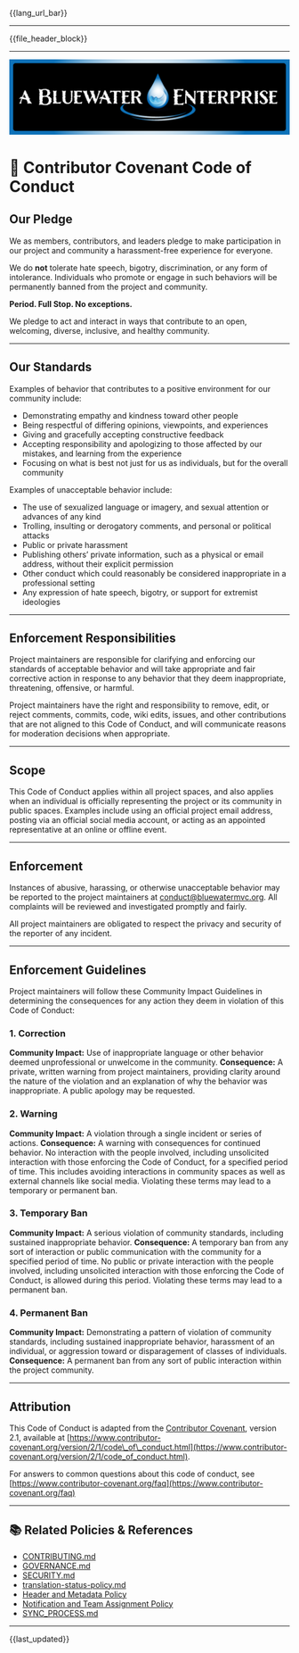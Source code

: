 <!-- Language Bar (automated on commit) -->
{{lang_url_bar}}

---

<!-- File Header Metadata Block -->
{{file_header_block}}

---

<img src="docs/en/assets/bw-git-banner.png" alt="Bluewater"/>


# 🌊 Contributor Covenant Code of Conduct

## Our Pledge

We as members, contributors, and leaders pledge to make participation in our project and community a harassment-free experience for everyone.

We do **not** tolerate hate speech, bigotry, discrimination, or any form of intolerance. Individuals who promote or engage in such behaviors will be permanently banned from the project and community.

**Period. Full Stop. No exceptions.**

We pledge to act and interact in ways that contribute to an open, welcoming, diverse, inclusive, and healthy community.

---

## Our Standards

Examples of behavior that contributes to a positive environment for our community include:

* Demonstrating empathy and kindness toward other people
* Being respectful of differing opinions, viewpoints, and experiences
* Giving and gracefully accepting constructive feedback
* Accepting responsibility and apologizing to those affected by our mistakes, and learning from the experience
* Focusing on what is best not just for us as individuals, but for the overall community

Examples of unacceptable behavior include:

* The use of sexualized language or imagery, and sexual attention or advances of any kind
* Trolling, insulting or derogatory comments, and personal or political attacks
* Public or private harassment
* Publishing others’ private information, such as a physical or email address, without their explicit permission
* Other conduct which could reasonably be considered inappropriate in a professional setting
* Any expression of hate speech, bigotry, or support for extremist ideologies

---

## Enforcement Responsibilities

Project maintainers are responsible for clarifying and enforcing our standards of acceptable behavior and will take appropriate and fair corrective action in response to any behavior that they deem inappropriate, threatening, offensive, or harmful.

Project maintainers have the right and responsibility to remove, edit, or reject comments, commits, code, wiki edits, issues, and other contributions that are not aligned to this Code of Conduct, and will communicate reasons for moderation decisions when appropriate.

---

## Scope

This Code of Conduct applies within all project spaces, and also applies when an individual is officially representing the project or its community in public spaces. Examples include using an official project email address, posting via an official social media account, or acting as an appointed representative at an online or offline event.

---

## Enforcement

Instances of abusive, harassing, or otherwise unacceptable behavior may be reported to the project maintainers at [conduct@bluewatermvc.org](mailto:conduct@bluewatermvc.org).
All complaints will be reviewed and investigated promptly and fairly.

All project maintainers are obligated to respect the privacy and security of the reporter of any incident.

---

## Enforcement Guidelines

Project maintainers will follow these Community Impact Guidelines in determining the consequences for any action they deem in violation of this Code of Conduct:

### 1. Correction

**Community Impact:** Use of inappropriate language or other behavior deemed unprofessional or unwelcome in the community.
**Consequence:** A private, written warning from project maintainers, providing clarity around the nature of the violation and an explanation of why the behavior was inappropriate. A public apology may be requested.

### 2. Warning

**Community Impact:** A violation through a single incident or series of actions.
**Consequence:** A warning with consequences for continued behavior. No interaction with the people involved, including unsolicited interaction with those enforcing the Code of Conduct, for a specified period of time. This includes avoiding interactions in community spaces as well as external channels like social media. Violating these terms may lead to a temporary or permanent ban.

### 3. Temporary Ban

**Community Impact:** A serious violation of community standards, including sustained inappropriate behavior.
**Consequence:** A temporary ban from any sort of interaction or public communication with the community for a specified period of time. No public or private interaction with the people involved, including unsolicited interaction with those enforcing the Code of Conduct, is allowed during this period. Violating these terms may lead to a permanent ban.

### 4. Permanent Ban

**Community Impact:** Demonstrating a pattern of violation of community standards, including sustained inappropriate behavior, harassment of an individual, or aggression toward or disparagement of classes of individuals.
**Consequence:** A permanent ban from any sort of public interaction within the project community.

---

## Attribution

This Code of Conduct is adapted from the [Contributor Covenant][homepage], version 2.1, available at [https://www.contributor-covenant.org/version/2/1/code\_of\_conduct.html](https://www.contributor-covenant.org/version/2/1/code_of_conduct.html).

For answers to common questions about this code of conduct, see [https://www.contributor-covenant.org/faq](https://www.contributor-covenant.org/faq)

[homepage]: https://www.contributor-covenant.org

---

## 📚 Related Policies & References

* [CONTRIBUTING.md](./CONTRIBUTING.md)
* [GOVERNANCE.md](./GOVERNANCE.md)
* [SECURITY.md](./SECURITY.md)
* [translation-status-policy.md](/docs/en/architecture/translation-status-policy.md)
* [Header and Metadata Policy](/docs/en/architecture/header-policy.md)
* [Notification and Team Assignment Policy](/docs/en/architecture/notification-policy.md)
* [SYNC\_PROCESS.md](./SYNC_PROCESS.md)

---

{{last_updated}}
